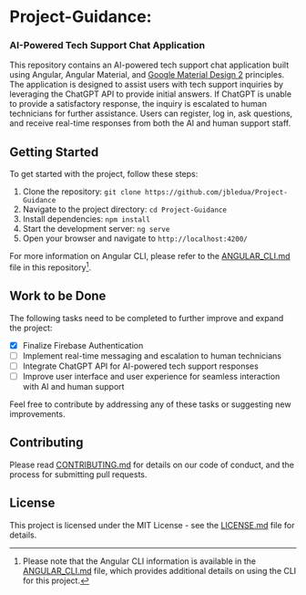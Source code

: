 # Project-Guidance: 
### AI-Powered Tech Support Chat Application


This repository contains an AI-powered tech support chat application built using Angular, Angular Material, and [Google Material Design 2](https://m2.material.io/design) principles. The application is designed to assist users with tech support inquiries by leveraging the ChatGPT API to provide initial answers. If ChatGPT is unable to provide a satisfactory response, the inquiry is escalated to human technicians for further assistance. Users can register, log in, ask questions, and receive real-time responses from both the AI and human support staff.

## Getting Started

To get started with the project, follow these steps:

1. Clone the repository: `git clone https://github.com/jbledua/Project-Guidance`
2. Navigate to the project directory: `cd Project-Guidance`
3. Install dependencies: `npm install`
4. Start the development server: `ng serve`
5. Open your browser and navigate to `http://localhost:4200/`

For more information on Angular CLI, please refer to the [ANGULAR_CLI.md](ANGULAR_CLI.md) file in this repository[^1].

## Work to be Done

The following tasks need to be completed to further improve and expand the project:

- [x] Finalize Firebase Authentication
- [ ] Implement real-time messaging and escalation to human technicians
- [ ] Integrate ChatGPT API for AI-powered tech support responses
- [ ] Improve user interface and user experience for seamless interaction with AI and human support

Feel free to contribute by addressing any of these tasks or suggesting new improvements.

## Contributing
Please read [CONTRIBUTING.md](CONTRIBUTING.md) for details on our code of conduct, and the process for submitting pull requests.

## License
This project is licensed under the MIT License - see the [LICENSE.md](LICENSE.md) file for details.

[^1]: Please note that the Angular CLI information is available in the [ANGULAR_CLI.md](ANGULAR_CLI.md) file, which provides additional details on using the CLI for this project.